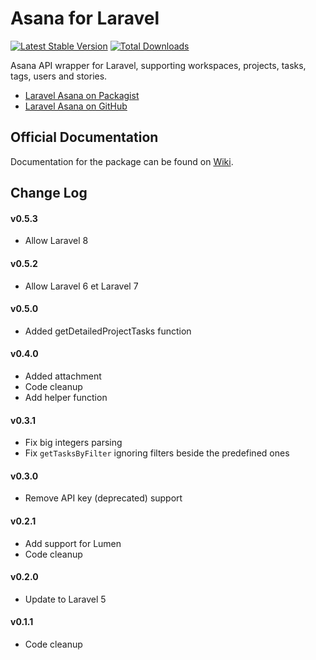 # Asana for Laravel

[![Latest Stable Version](https://poser.pugx.org/sinepel/laravel-asana/v/stable.png)](https://packagist.org/packages/sinepel/laravel-asana)
[![Total Downloads](https://poser.pugx.org/sinepel/laravel-asana/downloads.png)](https://packagist.org/packages/sinepel/laravel-asana)

Asana API wrapper for Laravel, supporting workspaces, projects, tasks, tags, users and stories.

- [Laravel Asana on Packagist](https://packagist.org/packages/sinepel/laravel-asana)
- [Laravel Asana on GitHub](https://github.com/sinepel/laravel-asana)

## Official Documentation

Documentation for the package can be found on [Wiki](https://github.com/Sinepel/laravel-asana/wiki).

## Change Log

#### v0.5.3

- Allow Laravel 8

#### v0.5.2

- Allow Laravel 6 et Laravel 7



#### v0.5.0

- Added getDetailedProjectTasks function

#### v0.4.0

- Added attachment
- Code cleanup
- Add helper function

#### v0.3.1

- Fix big integers parsing
- Fix `getTasksByFilter` ignoring filters beside the predefined ones

#### v0.3.0

- Remove API key (deprecated) support

#### v0.2.1

- Add support for Lumen
- Code cleanup

#### v0.2.0

- Update to Laravel 5

#### v0.1.1

- Code cleanup

